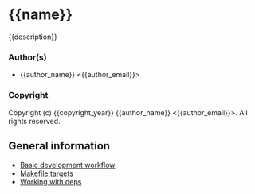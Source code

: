 # {{name}}

{{description}}

### Author(s)

* {{author_name}} <{{author_email}}>

### Copyright

Copyright (c) {{copyright_year}} {{author_name}} <{{author_email}}>.  All rights reserved.


## General information

 * [Basic development workflow](https://github.com/EchoTeam/rebar-templates/blob/master/service/DEV.md)
 * [Makefile targets](https://github.com/EchoTeam/rebar-templates/blob/master/service/MAKE.md)
 * [Working with deps](https://github.com/EchoTeam/rebar-templates/blob/master/service/DEPS.md)
